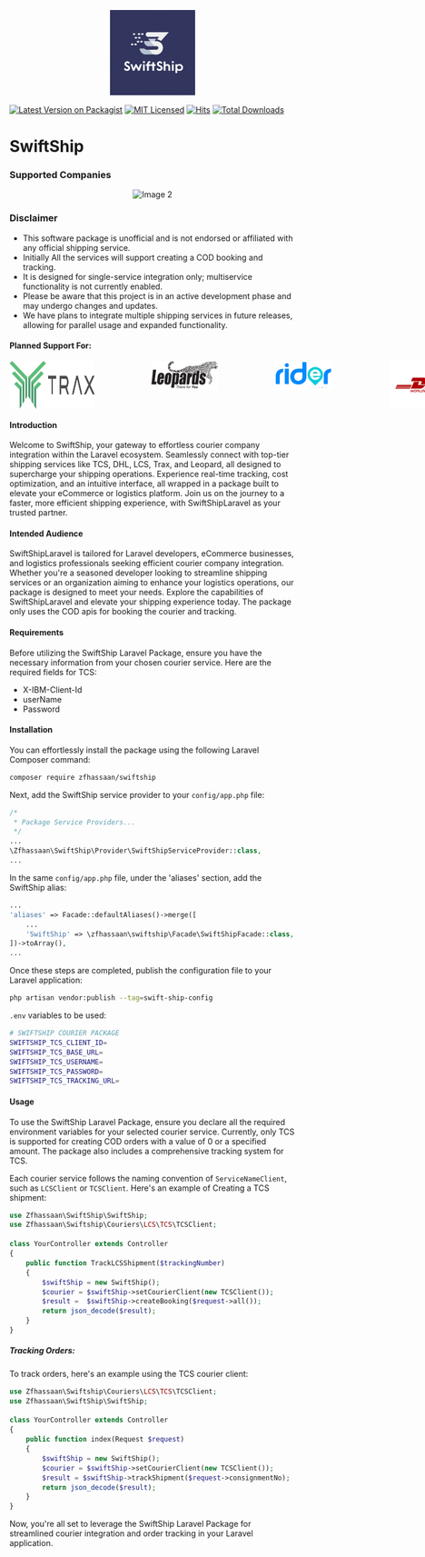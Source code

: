 <!--suppress ALL -->
<p align="center">
  <img src="./assets/images/swiftship.jpeg" alt="SwiftShip Laravel Package" width="150"/><br/>
</p>


[![Latest Version on Packagist](https://img.shields.io/packagist/v/zfhassaan/swiftship.svg?style=flat-square)](https://packagist.org/packages/zfhassaan/payfast)
[![MIT Licensed](https://img.shields.io/badge/license-MIT-brightgreen.svg?style=flat-square)](LICENSE)
[![Hits](https://hits.seeyoufarm.com/api/count/incr/badge.svg?url=https%3A%2F%2Fgithub.com%2Fzfhassaan%2Fswiftship&count_bg=%2379C83D&title_bg=%23555555&icon=&icon_color=%23E7E7E7&title=hits&edge_flat=false)](https://hits.seeyoufarm.com)
[![Total Downloads](https://img.shields.io/packagist/dt/zfhassaan/swiftship.svg?style=flat-square)](https://packagist.org/packages/zfhassaan/payfast)

# SwiftShip
### Supported Companies

<p align="center">
  <img src="https://www.tcsexpress.com/TCS.svg" alt="Image 2" width="150"/>
</p>



### Disclaimer
* This software package is unofficial and is not endorsed or affiliated with any official shipping service.
* Initially All the services will support creating a COD booking and tracking.
* It is designed for single-service integration only; multiservice functionality is not currently enabled.
* Please be aware that this project is in an active development phase and may undergo changes and updates.
* We have plans to integrate multiple shipping services in future releases, allowing for parallel usage and expanded functionality.

#### Planned Support For:
<div style="display:flex">
  <img style="margin-right: 100px;" src="./assets/images/trax-logo.svg" alt="Image 1" width="150"/>
  <img style="margin-right: 100px;" src="./assets/images/lcs-logo.png" alt="Image 1" width="120" height="50"/>
  <img style="margin-right: 100px;" src="./assets/images/rider-logo.png" alt="Image 1" width="120" height="50" />
  <img style="margin-right: 100px" src="./assets/images/dhl-logo.png" alt="DHL" width="150"/>
</div>

#### Introduction
Welcome to SwiftShip, your gateway to effortless courier company integration within the Laravel ecosystem.
Seamlessly connect with top-tier shipping services like TCS, DHL, LCS, Trax, and Leopard, all designed to supercharge your shipping operations. Experience real-time tracking, cost optimization, and an intuitive interface, all wrapped in a package built to elevate your eCommerce or logistics platform. Join us on the journey to a faster, more efficient shipping experience, with SwiftShipLaravel as your trusted partner.

#### Intended Audience
SwiftShipLaravel is tailored for Laravel developers, eCommerce businesses, and logistics professionals seeking efficient courier company integration. Whether you're a seasoned developer looking to streamline shipping services or an organization aiming to enhance your logistics operations, our package is designed to meet your needs. Explore the capabilities of SwiftShipLaravel and elevate your shipping experience today.
The package only uses the COD apis for booking the courier and tracking.

#### Requirements

Before utilizing the SwiftShip Laravel Package, ensure you have the necessary information from your chosen courier service. Here are the required fields for TCS:

- X-IBM-Client-Id
- userName
- Password

#### Installation

You can effortlessly install the package using the following Laravel Composer command:

```bash
composer require zfhassaan/swiftship
```

Next, add the SwiftShip service provider to your `config/app.php` file:

```php
/*
 * Package Service Providers...
 */
...
\Zfhassaan\SwiftShip\Provider\SwiftShipServiceProvider::class,
...
```

In the same `config/app.php` file, under the 'aliases' section, add the SwiftShip alias:

```php 
...
'aliases' => Facade::defaultAliases()->merge([
    ...
    'SwiftShip' => \zfhassaan\swiftship\Facade\SwiftShipFacade::class,
])->toArray(),
...
```

Once these steps are completed, publish the configuration file to your Laravel application:

```bash 
php artisan vendor:publish --tag=swift-ship-config
```

``.env`` variables to be used: 

```bash 
# SWIFTSHIP COURIER PACKAGE
SWIFTSHIP_TCS_CLIENT_ID=
SWIFTSHIP_TCS_BASE_URL=
SWIFTSHIP_TCS_USERNAME=
SWIFTSHIP_TCS_PASSWORD=
SWIFTSHIP_TCS_TRACKING_URL=
```


#### Usage

To use the SwiftShip Laravel Package, ensure you declare all the required environment variables for your selected courier service. Currently, only TCS is supported for creating COD orders with a value of 0 or a specified amount. The package also includes a comprehensive tracking system for TCS.

Each courier service follows the naming convention of `ServiceNameClient`, such as `LCSClient` or `TCSClient`. Here's an example of Creating a TCS shipment:

```php
use Zfhassaan\SwiftShip\SwiftShip;
use Zfhassaan\Swiftship\Couriers\LCS\TCS\TCSClient;

class YourController extends Controller
{
    public function TrackLCSShipment($trackingNumber)
    {
        $swiftShip = new SwiftShip();
        $courier = $swiftShip->setCourierClient(new TCSClient());
        $result =  $swiftShip->createBooking($request->all());
        return json_decode($result);
    }
}
```

##### Tracking Orders:

To track orders, here's an example using the TCS courier client:

```php
use Zfhassaan\Swiftship\Couriers\LCS\TCS\TCSClient;
use Zfhassaan\SwiftShip\SwiftShip;

class YourController extends Controller
{
    public function index(Request $request)
    {
        $swiftShip = new SwiftShip();
        $courier = $swiftShip->setCourierClient(new TCSClient());
        $result = $swiftShip->trackShipment($request->consignmentNo);
        return json_decode($result);
    }
}
```

Now, you're all set to leverage the SwiftShip Laravel Package for streamlined courier integration and order tracking in your Laravel application.
